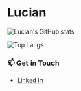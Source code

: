 # Lucian

![Lucian's GitHub stats](https://github-readme-stats.vercel.app/api?username=luxtudio&theme=material-palenight&show_icons=true)

![Top Langs](https://github-readme-stats.vercel.app/api/top-langs/?username=luxtudio&theme=material-palenight&show_icons=true&layout=compact)

<!--
### Hi there 👋
-->

<!---
luxtudio/luxtudio is a ✨ special ✨ repository because its `README.md` (this file) appears on your GitHub profile.
You can click the Preview link to take a look at your changes.

- 👋 Hi, I’m @luxtudio
- 👀 I’m interested in ...
- 🌱 I’m currently learning ...
- 💞️ I’m looking to collaborate on ...
- 📫 How to reach me ...
--->

### 📫 Get in Touch

- [Linked In](#)

